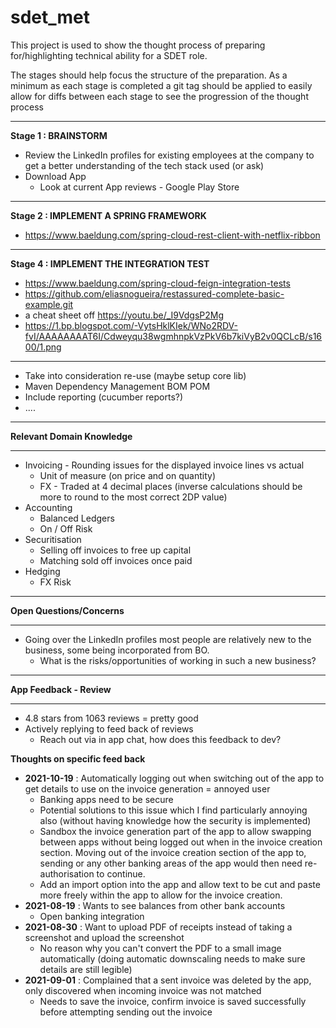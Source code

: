 # sdet_met
 
This project is used to show the thought process of preparing for/highlighting technical ability for a SDET role.

The stages should help focus the structure of the preparation.
As a minimum as each stage is completed a git tag should be applied to easily allow for diffs between each stage to see the progression of the thought process

___
**Stage 1 : BRAINSTORM**

* Review the LinkedIn profiles for existing employees at the company to get a better understanding of the tech stack used (or ask)
* Download App
  * Look at current App reviews - Google Play Store
  
___
**Stage 2 : IMPLEMENT A SPRING FRAMEWORK**
* https://www.baeldung.com/spring-cloud-rest-client-with-netflix-ribbon

___
**Stage 4 : IMPLEMENT THE INTEGRATION TEST**
* https://www.baeldung.com/spring-cloud-feign-integration-tests
* https://github.com/eliasnogueira/restassured-complete-basic-example.git 
* a cheat sheet off https://youtu.be/_I9VdgsP2Mg
* https://1.bp.blogspot.com/-VytsHklKIek/WNo2RDV-fvI/AAAAAAAAT6I/Cdweyqu38wgmhnpkVzPkV6b7kiVyB2v0QCLcB/s1600/1.png




---
* Take into consideration re-use (maybe setup core lib)
* Maven Dependency Management BOM POM
* Include reporting (cucumber reports?)
* ....

<HR>
<B>Relevant Domain Knowledge</B>
<HR>

* Invoicing - Rounding issues for the displayed invoice lines vs actual
  * Unit of measure (on price and on quantity)
  * FX - Traded at 4 decimal places (inverse calculations should be more to round to the most correct 2DP value)
* Accounting
  * Balanced Ledgers
  * On / Off Risk
* Securitisation 
  * Selling off invoices to free up capital
  * Matching sold off invoices once paid
* Hedging
  * FX Risk


<HR>
<B>Open Questions/Concerns</B>
<HR>

* Going over the LinkedIn profiles most people are relatively new to the business, some being incorporated from BO.
  * What is the risks/opportunities of working in such a new business?

<HR>
<B>App Feedback - Review</B>
<HR>

* 4.8 stars from 1063 reviews = pretty good
* Actively replying to feed back of reviews
  * Reach out via in app chat, how does this feedback to dev?

**Thoughts on specific feed back**
* **2021-10-19** : Automatically logging out when switching out of the app to get details to use on the invoice generation = annoyed user
    * Banking apps need to be secure
    * Potential solutions to this issue which I find particularly annoying also (without having knowledge how the security is implemented)
    * Sandbox the invoice generation part of the app to allow swapping between apps without being logged out when in the invoice creation section.  Moving out of the invoice creation section of the app to, sending or any other banking areas of the app would then need re-authorisation to continue.
    * Add an import option into the app and allow text to be cut and paste more freely within the app to allow for the invoice creation.
* **2021-08-19** : Wants to see balances from other bank accounts
    * Open banking integration
*  **2021-08-30** : Want to upload PDF of receipts instead of taking a screenshot and upload the screenshot
    * No reason why you can't convert the PDF to a small image automatically (doing automatic downscaling needs to make sure details are still legible) 
*  **2021-09-01** : Complained that a sent invoice was deleted by the app, only discovered when incoming invoice was not matched
    * Needs to save the invoice, confirm invoice is saved successfully before attempting sending out the invoice